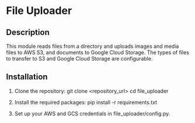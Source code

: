 # File Uploader

## Description
This module reads files from a directory and uploads images and media files to AWS S3, and documents to Google Cloud Storage. The types of files to transfer to S3 and Google Cloud Storage are configurable.

## Installation
1. Clone the repository:
   git clone <repository_url>
   cd file_uploader

2. Install the required packages:
pip install -r requirements.txt

3. Set up your AWS and GCS credentials in file_uploader/config.py.